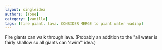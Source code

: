 ```yaml
---
layout: singleidea
authors: [Tone]
category: [vanilla]
tags: [fire giant, lava, CONSIDER MERGE to giant water wading]
---
```

Fire giants can walk through lava. (Probably an addition to the "all water is fairly shallow so all giants can 'swim'" idea.)
